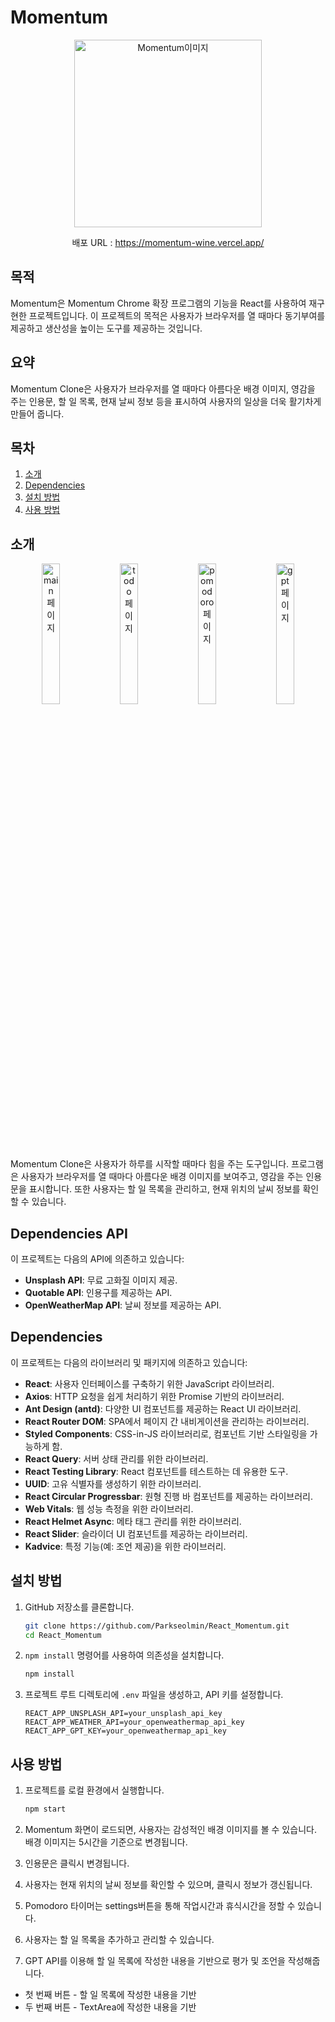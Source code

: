 # Momentum

<p align="center"><img src="https://github.com/Parkseolmin/Todo-List-App-with-React/assets/76764414/e7235ae7-9ef7-444a-9ae1-12cf92e02576e" alt="Momentum이미지" width="300"/></p>
<p align="center">배포 URL : <a href="https://momentum-wine.vercel.app" target="_blank">https://momentum-wine.vercel.app/</a></p>

## 목적
Momentum은 Momentum Chrome 확장 프로그램의 기능을 React를 사용하여 재구현한 프로젝트입니다. 이 프로젝트의 목적은 사용자가 브라우저를 열 때마다 동기부여를 제공하고 생산성을 높이는 도구를 제공하는 것입니다.

## 요약
Momentum Clone은 사용자가 브라우저를 열 때마다 아름다운 배경 이미지, 영감을 주는 인용문, 할 일 목록, 현재 날씨 정보 등을 표시하여 사용자의 일상을 더욱 활기차게 만들어 줍니다.

## 목차
1. [소개](#소개)
2. [Dependencies](#Dependencies)
3. [설치 방법](#설치-방법)
4. [사용 방법](#사용-방법)

## 소개
<div align="center">
    <img src="https://github.com/Parkseolmin/React_momentum/assets/76764414/8125b23a-eab4-4c87-bfc1-81c5b215341c" alt="main 페이지" width="24%">
    <img src="https://github.com/Parkseolmin/React_momentum/assets/76764414/e2b1ecce-899b-4aab-8742-883423cc43a0" alt="todo 페이지" width="24%">
    <img src="https://github.com/Parkseolmin/React_momentum/assets/76764414/4451f16c-ba22-48ec-9ed4-53ec29e06e19" alt="pomodoro 페이지" width="24%">
    <img src="https://github.com/Parkseolmin/React_momentum/assets/76764414/48727c64-cee1-4bb7-9d66-0d21a40cce3c" alt="gpt 페이지" width="24%">
</div>


Momentum Clone은 사용자가 하루를 시작할 때마다 힘을 주는 도구입니다. 프로그램은 사용자가 브라우저를 열 때마다 아름다운 배경 이미지를 보여주고, 영감을 주는 인용문을 표시합니다. 또한 사용자는 할 일 목록을 관리하고, 현재 위치의 날씨 정보를 확인할 수 있습니다.

## Dependencies API
이 프로젝트는 다음의 API에 의존하고 있습니다:
- **Unsplash API**: 무료 고화질 이미지 제공.
- **Quotable API**: 인용구를 제공하는 API.
- **OpenWeatherMap API**: 날씨 정보를 제공하는 API.

## Dependencies
이 프로젝트는 다음의 라이브러리 및 패키지에 의존하고 있습니다:
- **React**: 사용자 인터페이스를 구축하기 위한 JavaScript 라이브러리.
- **Axios**: HTTP 요청을 쉽게 처리하기 위한 Promise 기반의 라이브러리.
- **Ant Design (antd)**: 다양한 UI 컴포넌트를 제공하는 React UI 라이브러리.
- **React Router DOM**: SPA에서 페이지 간 내비게이션을 관리하는 라이브러리.
- **Styled Components**: CSS-in-JS 라이브러리로, 컴포넌트 기반 스타일링을 가능하게 함.
- **React Query**: 서버 상태 관리를 위한 라이브러리.
- **React Testing Library**: React 컴포넌트를 테스트하는 데 유용한 도구.
- **UUID**: 고유 식별자를 생성하기 위한 라이브러리.
- **React Circular Progressbar**: 원형 진행 바 컴포넌트를 제공하는 라이브러리.
- **Web Vitals**: 웹 성능 측정을 위한 라이브러리.
- **React Helmet Async**: 메타 태그 관리를 위한 라이브러리.
- **React Slider**: 슬라이더 UI 컴포넌트를 제공하는 라이브러리.
- **Kadvice**: 특정 기능(예: 조언 제공)을 위한 라이브러리.

## 설치 방법
1. GitHub 저장소를 클론합니다.
    ```bash
    git clone https://github.com/Parkseolmin/React_Momentum.git
    cd React_Momentum
    ```
2. `npm install` 명령어를 사용하여 의존성을 설치합니다.
    ```bash
    npm install
    ```
3. 프로젝트 루트 디렉토리에 `.env` 파일을 생성하고, API 키를 설정합니다.
    ```
    REACT_APP_UNSPLASH_API=your_unsplash_api_key
    REACT_APP_WEATHER_API=your_openweathermap_api_key
    REACT_APP_GPT_KEY=your_openweathermap_api_key
    ```

## 사용 방법

1. 프로젝트를 로컬 환경에서 실행합니다.
    ```bash
    npm start
    ```
2. Momentum 화면이 로드되면, 사용자는 감성적인 배경 이미지를 볼 수 있습니다. 배경 이미지는 5시간을 기준으로 변경됩니다.
   
3. 인용문은 클릭시 변경됩니다.
   
4. 사용자는 현재 위치의 날씨 정보를 확인할 수 있으며, 클릭시 정보가 갱신됩니다.
   
5. Pomodoro 타이머는 settings버튼을 통해 작업시간과 휴식시간을 정할 수 있습니다.
   
6. 사용자는 할 일 목록을 추가하고 관리할 수 있습니다.
    
7. GPT API를 이용해 할 일 목록에 작성한 내용을 기반으로 평가 및 조언을 작성해줍니다.
 - 첫 번째 버튼 - 할 일 목록에 작성한 내용을 기반
 - 두 번째 버튼 - TextArea에 작성한 내용을 기반
